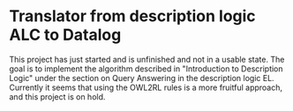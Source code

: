 # Translator from description logic ALC to Datalog

This project has just started and is unfinished and not in a usable state. The goal is to implement the algorithm described in 
"Introduction to Description Logic" under the section on Query Answering in the description logic EL. 
Currently it seems that using the OWL2RL rules is a more fruitful approach, and this project is on hold.